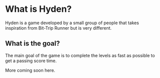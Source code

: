 # What is Hyden?
Hyden is a game developed by a small group of people that takes inspiration from Bit-Trip Runner but is very different.

## What is the goal?
The main goal of the game is to complete the levels as fast as possible to get a passing score time.



More coming soon here.
